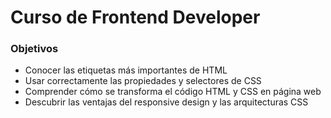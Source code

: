 # Curso de Frontend Developer
### Objetivos
  * Conocer las etiquetas más importantes de HTML
  * Usar correctamente las propiedades y selectores de CSS
  * Comprender cómo se transforma el código HTML y CSS en página web
  * Descubrir las ventajas del responsive design y las arquitecturas CSS
